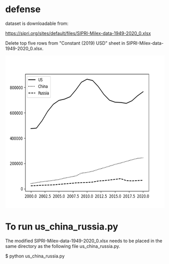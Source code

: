 # defense
dataset is downloadable from:

https://sipri.org/sites/default/files/SIPRI-Milex-data-1949-2020_0.xlsx

Delete top five rows from "Constant (2019) USD" sheet in SIPRI-Milex-data-1949-2020_0.xlsx.

<img src='https://github.com/ytakefuji/defense/blob/main/result.png' width=640 height=480>

# To run us_china_russia.py
The modified SIPRI-Milex-data-1949-2020_0.xlsx needs to be placed in the same directory as the following file us_china_russia.py.

$ python us_china_russia.py
